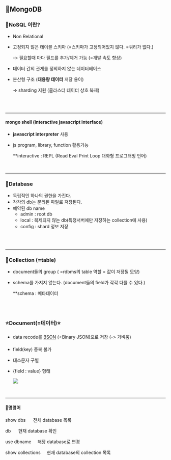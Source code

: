 ## 📄MongoDB

### 💬NoSQL 이란?

- Non Relational

- 고정되지 않은 테이블 스키마 (=스키마가 고정되어있지 않다. =쿼리가 없다.)

   -> 필요할때 마다 필드를 추가/제거 가능 (=개발 속도 향상)

- 데이터 간의 관계를 정의하지 않는 데이터베이스

- 분산형 구조 (**대용량 데이터** 저장 용이)

   -> sharding 지원 (클라스터 데이터 상호 복제)

<br><br>

---

#### mongo shell (interactive javascript interface)

- **javascript interpreter** 사용

- js program, library, function 활용가능

  **interactive : REPL (Read Eval Print Loop 대화형 프로그래밍 언어)

<br>

---

### 💬Database

- 독립적인 하나의 권한을 가진다.
- 각각의 db는 분리된 파일로 저장된다.
- 예약된 db name
  - admin : root db 
  - local : 복제되지 않는 db(특정서버에만 저장하는 collection에 사용)
  - config : shard 정보 저장

<br>

<br>

---

### 💬Collection (=table)

- document들의 group ( =rdbms의 table 역할 = 값이 저장될 모양)

- schema를 가지지 않는다. (document들의 field가 각각 다를 수 있다.)

  **schema : 메타데이터





<br>

<br>

### ⭐Document(=데이터)⭐

- data recode를 [BSON](http://bsonspec.org/) (⭐Binary JSON)으로 저장 (-> 가벼움)

- field(key) 중복 불가

- 대소문자 구별

- {field : value} 형태

  ![](https://postfiles.pstatic.net/MjAyMDA4MjZfNTkg/MDAxNTk4NDM3MDEyMjM4.HgYjVJ3SPV-_diaqf2HoDswI79187ErRAdqNfwMUG38g.C-najnhLzf3u-mMMgILPWLdMbCY8_O9cye_nqP-70wwg.PNG.mingyeung/fieldvalue.png?type=w966)

<br>

---

#### 💬명령어

show dbs  &nbsp; &nbsp;  전체 database 목록

db &nbsp; &nbsp;&nbsp; 현재 database 확인

use dbname &nbsp; &nbsp; 해당 database로 변경

show collections &nbsp; &nbsp; 현재 database의 collection 목록

<br>

<br>